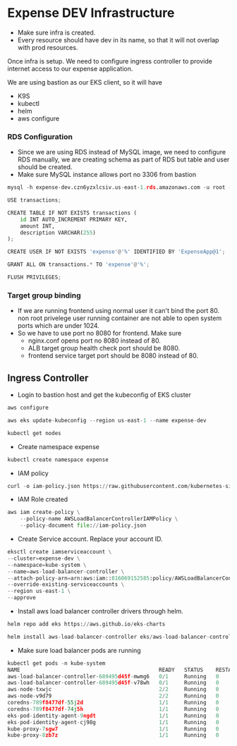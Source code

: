 # Expense DEV Infrastructure

- Make sure infra is created.
- Every resource should have dev in its name, so that it will not overlap with prod resources.

Once infra is setup. We need to configure ingress controller to provide internet access to our expense application.

We are using bastion as our EKS client, so it will have
- K9S
- kubectl
- helm
- aws configure


### RDS Configuration
- Since we are using RDS instead of MySQL image, we need to configure RDS manually, we are creating schema as part of RDS but table and user should be created.
- Make sure MySQL instance allows port no 3306 from bastion

```python
mysql -h expense-dev.czn6yzxlcsiv.us-east-1.rds.amazonaws.com -u root -pExpenseApp1
```

```python
USE transactions;
```

```python
CREATE TABLE IF NOT EXISTS transactions (
    id INT AUTO_INCREMENT PRIMARY KEY,
    amount INT,
    description VARCHAR(255)
);
```

```python
CREATE USER IF NOT EXISTS 'expense'@'%' IDENTIFIED BY 'ExpenseApp@1';
```

```python
GRANT ALL ON transactions.* TO 'expense'@'%';
```

```python
FLUSH PRIVILEGES;
```



### Target group binding

- If we are running frontend using normal user it can't bind the port 80. non root privelege user running container are not able to open system ports which are under 1024.
- So we have to use port no 8080 for frontend. Make sure
    * nginx.conf opens port no 8080 instead of 80.
    * ALB target group health check port should be 8080.
    * frontend service target port should be 8080 instead of 80.


## Ingress Controller
- Login to bastion host and get the kubeconfig of EKS cluster

```python
aws configure
```

```python
aws eks update-kubeconfig --region us-east-1 --name expense-dev
```

```python
kubectl get nodes
```


- Create namespace expense

```python
kubectl create namespace expense
```

- IAM policy

```python
curl -o iam-policy.json https://raw.githubusercontent.com/kubernetes-sigs/aws-load-balancer-controller/v2.10.0/docs/install/iam_policy.json
```

- IAM Role created

```python
aws iam create-policy \
    --policy-name AWSLoadBalancerControllerIAMPolicy \
    --policy-document file://iam-policy.json
```

- Create Service account. Replace your account ID.

```python
eksctl create iamserviceaccount \
--cluster=expense-dev \
--namespace=kube-system \
--name=aws-load-balancer-controller \
--attach-policy-arn=arn:aws:iam::816069152585:policy/AWSLoadBalancerControllerIAMPolicy \
--override-existing-serviceaccounts \
--region us-east-1 \
--approve
```

- Install aws load balancer controller drivers through helm.

```python
helm repo add eks https://aws.github.io/eks-charts
```

```python
helm install aws-load-balancer-controller eks/aws-load-balancer-controller -n kube-system --set clusterName=expense-dev --set serviceAccount.create=true --set serviceAccount.name=aws-load-balancer-controller
```

- Make sure load balancer pods are running

```python
kubectl get pods -n kube-system
NAME                                            READY   STATUS    RESTARTS   AGE
aws-load-balancer-controller-689495d45f-mwmg6   0/1     Running   0          8s
aws-load-balancer-controller-689495d45f-v78wh   0/1     Running   0          8s
aws-node-txwjc                                  2/2     Running   0          5m13s
aws-node-v9d79                                  2/2     Running   0          5m17s
coredns-789f8477df-55j2d                        1/1     Running   0          9m52s
coredns-789f8477df-74j5h                        1/1     Running   0          9m52s
eks-pod-identity-agent-9ngdt                    1/1     Running   0          5m17s
eks-pod-identity-agent-cj98g                    1/1     Running   0          5m17s
kube-proxy-7sgw7                                1/1     Running   0          6m4s
kube-proxy-8zb7z                                1/1     Running   0          6m5s
```